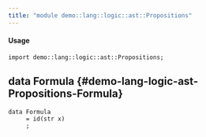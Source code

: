 ```yaml
---
title: "module demo::lang::logic::ast::Propositions"
---
```


#### Usage

`import demo::lang::logic::ast::Propositions;`

## data Formula {#demo-lang-logic-ast-Propositions-Formula}

```rascal
data Formula  
     = id(str x)
     ;
```

